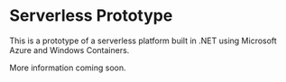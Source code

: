 # Serverless Prototype

This is a prototype of a serverless platform built in .NET using Microsoft Azure and Windows Containers.

More information coming soon.